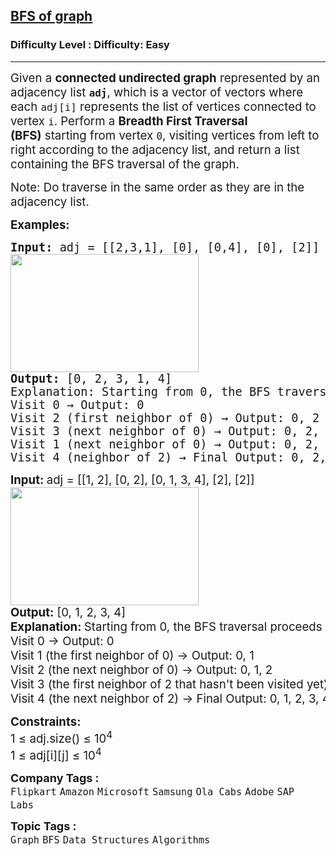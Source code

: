 <h2><a href="https://www.geeksforgeeks.org/problems/bfs-traversal-of-graph/1?page=2&sortBy=submissions">BFS of graph</a></h2><h3>Difficulty Level : Difficulty: Easy</h3><hr><div class="problems_problem_content__Xm_eO"><p><span style="font-size: 14pt;">Given a&nbsp;<strong>connected undirected graph</strong>&nbsp;represented by an adjacency list&nbsp;<strong><code>adj</code></strong>, which is a vector of vectors where each&nbsp;<code>adj[i]</code>&nbsp;represents the list of vertices connected to vertex&nbsp;<code>i</code>. Perform a&nbsp;<strong>Breadth First Traversal (BFS)</strong>&nbsp;starting from vertex&nbsp;<code>0</code>, visiting vertices from left to right according to&nbsp;the adjacency list, and return a list containing the BFS traversal of the graph.</span></p>
<p><span style="font-size: 14pt;">Note: Do traverse in the same order as they are in the adjacency list.</span></p>
<p><span style="font-size: 14pt;"><strong>Examples:</strong></span></p>
<pre><span style="font-size: 14pt;"><strong>Input: </strong>adj = [[2,3,1], [0], [0,4], [0], [2]]</span><br><span style="font-size: 14pt;"><img src="https://media.geeksforgeeks.org/img-practice/prod/addEditProblem/700217/Web/Other/blobid0_1728648582.jpg" width="301" height="189"><br><strong>Output:</strong> [0, 2, 3, 1, 4]<br>Explanation: Starting from 0, the BFS traversal will follow these steps: <br>Visit 0 → Output: 0 <br>Visit 2 (first neighbor of 0) → Output: 0, 2 <br>Visit 3 (next neighbor of 0) → Output: 0, 2, 3 <br>Visit 1 (next neighbor of 0) → Output: 0, 2, 3, <br>Visit 4 (neighbor of 2) → Final Output: 0, 2, 3, 1, 4</span></pre>
<pre><span style="font-size: 14pt;"><strong style="font-family: -apple-system, BlinkMacSystemFont, 'Segoe UI', Roboto, Oxygen, Ubuntu, Cantarell, 'Open Sans', 'Helvetica Neue', sans-serif;">Input: </strong><span style="font-family: -apple-system, BlinkMacSystemFont, 'Segoe UI', Roboto, Oxygen, Ubuntu, Cantarell, 'Open Sans', 'Helvetica Neue', sans-serif;">adj = [[1, 2], [0, 2], [0, 1, 3, 4], [2], [2]]<br></span><img src="https://media.geeksforgeeks.org/img-practice/prod/addEditProblem/700217/Web/Other/blobid1_1728648604.jpg" width="301" height="189"><br><strong style="font-family: -apple-system, BlinkMacSystemFont, 'Segoe UI', Roboto, Oxygen, Ubuntu, Cantarell, 'Open Sans', 'Helvetica Neue', sans-serif;">Output:</strong><span style="font-family: -apple-system, BlinkMacSystemFont, 'Segoe UI', Roboto, Oxygen, Ubuntu, Cantarell, 'Open Sans', 'Helvetica Neue', sans-serif;"> [0, 1, 2, 3, 4]<br><strong>Explanation: </strong></span><span style="font-family: -apple-system, system-ui, Segoe UI, Roboto, Oxygen, Ubuntu, Cantarell, Open Sans, Helvetica Neue, sans-serif;">Starting from 0, the BFS traversal proceeds as follows: <br>Visit 0 → Output: 0 <br>Visit 1 (the first neighbor of 0) → Output: 0, 1 <br>Visit 2 (the next neighbor of 0) → Output: 0, 1, 2 <br>Visit 3 (the first neighbor of 2 that hasn't been visited yet) → Output: 0, 1, 2, 3 <br>Visit 4 (the next neighbor of 2) → Final Output: 0, 1, 2, 3, 4<br></span></span></pre>
<p><span style="font-size: 14pt;"><strong style="font-family: -apple-system, BlinkMacSystemFont, 'Segoe UI', Roboto, Oxygen, Ubuntu, Cantarell, 'Open Sans', 'Helvetica Neue', sans-serif;">Constraints:<br></strong>1 ≤ adj.size() ≤ 10<sup>4<br></sup>1 ≤ adj[i][j] ≤ 10<sup>4</sup></span></p></div><p><span style=font-size:18px><strong>Company Tags : </strong><br><code>Flipkart</code>&nbsp;<code>Amazon</code>&nbsp;<code>Microsoft</code>&nbsp;<code>Samsung</code>&nbsp;<code>Ola Cabs</code>&nbsp;<code>Adobe</code>&nbsp;<code>SAP Labs</code>&nbsp;<br><p><span style=font-size:18px><strong>Topic Tags : </strong><br><code>Graph</code>&nbsp;<code>BFS</code>&nbsp;<code>Data Structures</code>&nbsp;<code>Algorithms</code>&nbsp;